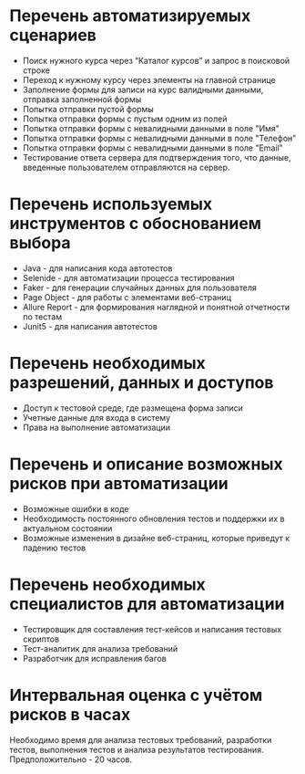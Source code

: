 # Перечень автоматизируемых сценариев
- Поиск нужного курса через “Каталог курсов” и запрос в поисковой строке
- Переход к нужному курсу через элементы на главной странице
- Заполнение формы для записи на курс валидными данными, отправка заполненной формы
- Попытка отправки пустой формы
- Попытка отправки формы с пустым одним из полей
- Попытка отправки формы с невалидными данными в поле "Имя"
- Попытка отправки формы с невалидными данными в поле "Телефон"
- Попытка отправки формы с невалидными данными в поле "Email"
- Тестирование ответа сервера для подтверждения того, что данные, введенные пользователем отправляются на сервер.
# Перечень используемых инструментов с обоснованием выбора
- Java - для написания кода автотестов
- Selenide - для автоматизации процесса тестирования
- Faker - для генерации случайных данных для пользователя
- Page Object - для работы с элементами веб-страниц
- Allure Report - для формирования наглядной и понятной отчетности по тестам
- Junit5 - для написания автотестов
# Перечень необходимых разрешений, данных и доступов
- Доступ к тестовой среде, где размещена форма записи
- Учетные данные для входа в систему
- Права на выполнение автоматизации
# Перечень и описание возможных рисков при автоматизации
- Возможные ошибки в коде
- Необходимость постоянного обновления тестов и поддержки их в актуальном состоянии
- Возможные изменения в дизайне веб-страниц, которые приведут к падению тестов
# Перечень необходимых специалистов для автоматизации
- Тестировщик для составления тест-кейсов и написания тестовых скриптов
- Тест-аналитик для анализа требований
- Разработчик для исправления багов
# Интервальная оценка с учётом рисков в часах
  Необходимо время для анализа тестовых требований, разработки тестов, выполнения тестов и анализа результатов тестирования. Предположительно - 20 часов.
